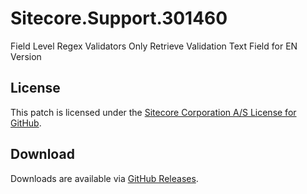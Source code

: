 # Sitecore.Support.301460
Field Level Regex Validators Only Retrieve Validation Text Field for EN Version

## License  
This patch is licensed under the [Sitecore Corporation A/S License for GitHub](https://github.com/sitecoresupport/Sitecore.Support.301460/blob/master/LICENSE).  

## Download  
Downloads are available via [GitHub Releases](https://github.com/sitecoresupport/Sitecore.Support.301460/releases).  
